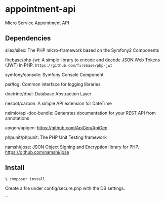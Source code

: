 # appointment-api
Micro Service Appointment API

## Dependencies
  silex/silex: The PHP micro-framework based on the Symfony2 Components

  firebase/php-jwt: A simple library to encode and decode JSON Web Tokens (JWT) in PHP.
  ``https://github.com/firebase/php-jwt``

  symfony/console: Symfony Console Component

  psr/log: Common interface for logging libraries

  doctrine/dbal: Database Abstraction Layer

  nesbot/carbon: A simple API extension for DateTime

  nelmio/api-doc-bundle: Generates documentation for your REST API from annotations
  
  apigen/apigen: https://github.com/ApiGen/ApiGen

  phpunit/phpunit: The PHP Unit Testing framework
  
  namshi/jose: JSON Object Signing and Encryption library for PHP.
  https://github.com/namshi/jose


## Install

``
$ composer install
``

Create a file under config/secure.php with the DB settings:

``
<?php

  //  Fake login and password.
  $secure['db.dbname'] = "poly";
  $secure['db.user'] = "poly";
  $secure['db.password'] = "poly";
``



## RESTful URLs

http://www.sitepoint.com/introduction-silex-symfony-micro-framework/

http://www.vinaysahni.com/best-practices-for-a-pragmatic-restful-api#restful

https://developer.github.com/v3/gists/#list-gists
https://stripe.com/docs/api#create_customer


## RESTful Resources

GET /v1/specialities - Retrieves a list of specialities

GET /v1/specialities/19 - Retrieves a specific speciality

GET /v1/specialities/19/doctors - Retrieves list of doctors for specialities #12

GET /v1/doctors/38 - Retrieves doctors #38

GET /v1/doctors/38/bookings/2015-06-12 Retrieves doctors available slots on #2015-06-12

POST /v1/doctors/38/bookings/2015-06-12 Add a booking on #2015-06-12

## Database

medecins

specialites